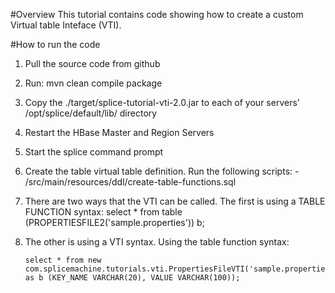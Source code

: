 #Overview
This tutorial contains code showing how to create a custom Virtual table Inteface (VTI).

#How to run the code
1.  Pull the source code from github
2.  Run: mvn clean compile package
3.  Copy the ./target/splice-tutorial-vti-2.0.jar to each of your servers' /opt/splice/default/lib/ directory
4.  Restart the HBase Master and Region Servers
5.  Start the splice command prompt
6.  Create the table virtual table definition.  Run the following scripts:
		- /src/main/resources/ddl/create-table-functions.sql
7.  There are two ways that the VTI can be called.  The first is using a TABLE FUNCTION syntax: select * from table (PROPERTIESFILE2('sample.properties')) b;
8.  The other is using a VTI syntax.  Using the table function syntax:
		
		select * from new com.splicemachine.tutorials.vti.PropertiesFileVTI('sample.properties') as b (KEY_NAME VARCHAR(20), VALUE VARCHAR(100));
